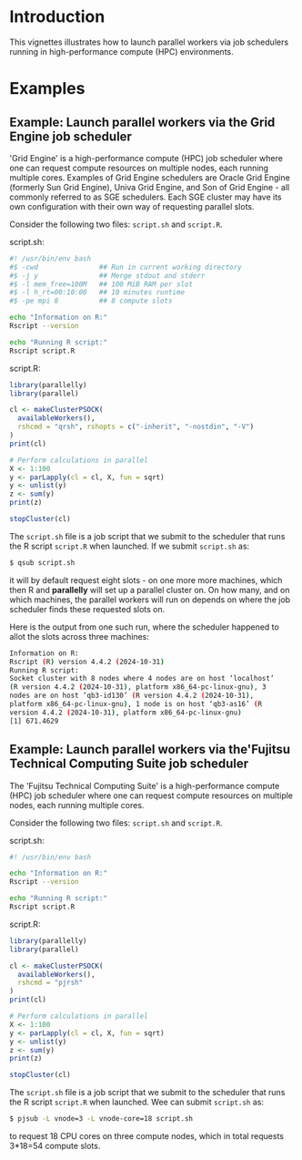 <!--
%\VignetteIndexEntry{Parallel Workers on High-Performance Compute Environments}
%\VignetteAuthor{Henrik Bengtsson}
%\VignetteKeyword{R}
%\VignetteKeyword{package}
%\VignetteKeyword{vignette}
%\VignetteKeyword{HPC}
%\VignetteEngine{parallelly::selfonly}
-->


# Introduction

This vignettes illustrates how to launch parallel workers via job
schedulers running in high-performance compute (HPC) environments.


# Examples

## Example: Launch parallel workers via the Grid Engine job scheduler

'Grid Engine' is a high-performance compute (HPC) job scheduler where
one can request compute resources on multiple nodes, each running
multiple cores. Examples of Grid Engine schedulers are Oracle Grid
Engine (formerly Sun Grid Engine), Univa Grid Engine, and Son of Grid
Engine - all commonly referred to as SGE schedulers. Each SGE cluster
may have its own configuration with their own way of requesting
parallel slots.

Consider the following two files: `script.sh` and `script.R`.

script.sh:

```sh
#! /usr/bin/env bash
#$ -cwd               ## Run in current working directory
#$ -j y               ## Merge stdout and stderr
#$ -l mem_free=100M   ## 100 MiB RAM per slot
#$ -l h_rt=00:10:00   ## 10 minutes runtime 
#$ -pe mpi 8          ## 8 compute slots

echo "Information on R:"
Rscript --version

echo "Running R script:"
Rscript script.R
```

script.R:

```r
library(parallelly)
library(parallel)

cl <- makeClusterPSOCK(
  availableWorkers(),
  rshcmd = "qrsh", rshopts = c("-inherit", "-nostdin", "-V")
)
print(cl)

# Perform calculations in parallel
X <- 1:100
y <- parLapply(cl = cl, X, fun = sqrt)
y <- unlist(y)
z <- sum(y)
print(z)

stopCluster(cl)
```

The `script.sh` file is a job script that we submit to the scheduler
that runs the R script `script.R` when launched. If we submit
`script.sh` as:

```sh
$ qsub script.sh
```

it will by default request eight slots - on one more more machines,
which then R and **parallelly** will set up a parallel cluster on. On
how many, and on which machines, the parallel workers will run on
depends on where the job scheduler finds these requested slots on. 

Here is the output from one such run, where the scheduler happened to
allot the slots across three machines:

```sh
Information on R:
Rscript (R) version 4.4.2 (2024-10-31)
Running R script:
Socket cluster with 8 nodes where 4 nodes are on host ‘localhost’
(R version 4.4.2 (2024-10-31), platform x86_64-pc-linux-gnu), 3
nodes are on host ‘qb3-id130’ (R version 4.4.2 (2024-10-31), 
platform x86_64-pc-linux-gnu), 1 node is on host ‘qb3-as16’ (R 
version 4.4.2 (2024-10-31), platform x86_64-pc-linux-gnu)
[1] 671.4629
```



## Example: Launch parallel workers via the'Fujitsu Technical Computing Suite job scheduler

The 'Fujitsu Technical Computing Suite' is a high-performance compute
(HPC) job scheduler where one can request compute resources on
multiple nodes, each running multiple cores. 

Consider the following two files: `script.sh` and `script.R`.

script.sh:

```sh
#! /usr/bin/env bash

echo "Information on R:"
Rscript --version

echo "Running R script:"
Rscript script.R
```

script.R:

```r
library(parallelly)
library(parallel)

cl <- makeClusterPSOCK(
  availableWorkers(),
  rshcmd = "pjrsh"
)
print(cl)

# Perform calculations in parallel
X <- 1:100
y <- parLapply(cl = cl, X, fun = sqrt)
y <- unlist(y)
z <- sum(y)
print(z)

stopCluster(cl)
```

The `script.sh` file is a job script that we submit to the scheduler
that runs the R script `script.R` when launched. Wee can submit
`script.sh` as:

```sh
$ pjsub -L vnode=3 -L vnode-core=18 script.sh
```

to request 18 CPU cores on three compute nodes, which in total
requests 3*18=54 compute slots.
